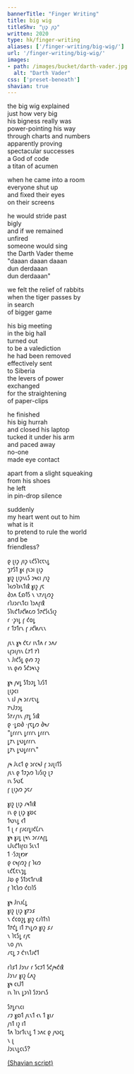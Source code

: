 ```yaml
---
bannerTitle: "Finger Writing" 
title: big wig
titleShv: "𐑚𐑦𐑜 𐑢𐑦𐑜"
written: 2020
type: hk/finger-writing
aliases: ['/finger-writing/big-wig/']
url: '/finger-writing/big-wig/'
images:
- path: /images/bucket/darth-vader.jpg 
  alt: "Darth Vader"
css: ['preset-beneath']
shavian: true
---
```


<div class="latin">

the big wig explained  
just how very big  
his bigness really was  
power-pointing his way  
through charts and numbers  
apparently proving  
spectacular successes  
a God of code  
a titan of acumen  


when he came into a room  
everyone shut up  
and fixed their eyes  
on their screens  


he would stride past  
bigly  
and if we remained  
unfired  
someone would sing  
the Darth Vader theme  
"daaan daaan daaan  
dun derdaaan  
dun derdaaan"  


we felt the relief of rabbits  
when the tiger passes by  
in search  
of bigger game  


his big meeting  
in the big hall  
turned out  
to be a valediction  
he had been removed  
effectively sent  
to Siberia  
the levers of power  
exchanged  
for the straightening  
of paper-clips  


he finished  
his big hurrah  
and closed his laptop  
tucked it under his arm  
and paced away  
no-one  
made eye contact  


apart from a slight squeaking  
from his shoes  
he left  
in pin-drop silence  


suddenly  
my heart went out to him  
what is it  
to pretend to rule the world  
and be  
friendless?  

</div>

<div class="shavian">

𐑞 𐑚𐑦𐑜 𐑢𐑦𐑜 𐑧𐑒𐑕𐑐𐑤𐑱𐑯𐑛  
𐑡𐑳𐑕𐑑 𐑣𐑬 𐑝𐑧𐑮𐑦 𐑚𐑦𐑜  
𐑣𐑦𐑟 𐑚𐑦𐑜𐑯𐑧𐑕 𐑮𐑰𐑤𐑦 𐑢𐑪𐑟  
𐑐𐑬𐑼𐑐𐑶𐑯𐑑𐑦𐑙 𐑣𐑦𐑟 𐑢𐑱  
𐑔𐑮𐑵 𐑗𐑸𐑑𐑕 𐑯 𐑯𐑳𐑥𐑚𐑼𐑟  
𐑩𐑐𐑨𐑮𐑩𐑯𐑑𐑤𐑦 𐑐𐑮𐑵𐑝𐑦𐑙  
𐑕𐑐𐑧𐑒𐑑𐑨𐑒𐑿𐑤𐑼 𐑕𐑳𐑒𐑕𐑧𐑕𐑦𐑟  
𐑩 ·𐑜𐑪𐑛 𐑝 𐑒𐑴𐑛  
𐑩 𐑑𐑲𐑑𐑩𐑯 𐑝 𐑨𐑒𐑿𐑥𐑧𐑯

𐑢𐑧𐑯 𐑣𐑰 𐑒𐑱𐑥 𐑦𐑯𐑑𐑵 𐑩 𐑮𐑵𐑥  
𐑧𐑝𐑮𐑦𐑢𐑪𐑯 𐑖𐑳𐑑 𐑳𐑐  
𐑯 𐑓𐑦𐑒𐑕𐑛 𐑞𐑺 𐑲𐑟  
𐑪𐑯 𐑞𐑺 𐑕𐑒𐑮𐑰𐑯𐑟

𐑣𐑰 𐑢𐑫𐑛 𐑕𐑑𐑮𐑲𐑛 𐑐𐑨𐑕𐑑  
𐑚𐑦𐑜𐑤𐑦  
𐑯 𐑦𐑓 𐑢𐑰 𐑮𐑩𐑥𐑱𐑯𐑛  
𐑳𐑯𐑓𐑲𐑮𐑛  
𐑕𐑳𐑥𐑢𐑪𐑯 𐑢𐑳𐑛 𐑕𐑦𐑙  
𐑞 ·𐑛𐑸𐑔 ·𐑝𐑱𐑛𐑼 𐑔𐑰𐑥  
"𐑛𐑩𐑩𐑩𐑯 𐑛𐑩𐑩𐑩𐑯 𐑛𐑩𐑩𐑩𐑯  
𐑛𐑳𐑯 𐑛𐑻𐑛𐑩𐑩𐑩𐑯  
𐑛𐑳𐑯 𐑛𐑻𐑛𐑩𐑩𐑩𐑯"

𐑢𐑰 𐑓𐑧𐑤𐑑 𐑞 𐑮𐑩𐑤𐑰𐑓 𐑝 𐑮𐑨𐑚𐑦𐑑𐑕  
𐑢𐑧𐑯 𐑞 𐑑𐑲𐑜𐑼 𐑐𐑨𐑕𐑦𐑟 𐑚𐑲  
𐑦𐑯 𐑕𐑻𐑗  
𐑝 𐑚𐑦𐑜𐑼 𐑜𐑱𐑥

𐑣𐑦𐑟 𐑚𐑦𐑜 𐑥𐑰𐑑𐑦𐑙  
𐑦𐑯 𐑞 𐑚𐑦𐑜 𐑣𐑹𐑤  
𐑑𐑻𐑯𐑛 𐑬𐑑  
𐑑 𐑚 𐑩 𐑝𐑨𐑤𐑩𐑛𐑦𐑒𐑖𐑩𐑯  
𐑣𐑰 𐑣𐑨𐑛 𐑚𐑰𐑯 𐑮𐑩𐑥𐑵𐑝𐑛  
𐑧𐑓𐑧𐑒𐑑𐑦𐑝𐑤𐑦 𐑕𐑧𐑯𐑑  
𐑑 ·𐑕𐑲𐑚𐑽𐑾  
𐑞 𐑤𐑰𐑝𐑼𐑟 𐑝 𐑐𐑬𐑼  
𐑧𐑒𐑗𐑱𐑯𐑡𐑛  
𐑓𐑹 𐑞 𐑕𐑑𐑮𐑱𐑑𐑩𐑯𐑦𐑙  
𐑝 𐑐𐑱𐑐𐑼 𐑒𐑤𐑦𐑐𐑕

𐑣𐑰 𐑓𐑦𐑯𐑦𐑖𐑛  
𐑣𐑦𐑟 𐑚𐑦𐑜 𐑣𐑳𐑮𐑭  
𐑯 𐑒𐑤𐑴𐑟𐑛 𐑣𐑦𐑟 𐑤𐑨𐑐𐑑𐑪𐑐  
𐑑𐑳𐑒𐑛 𐑦𐑑 𐑳𐑯𐑛𐑼 𐑣𐑦𐑟 𐑭𐑥  
𐑯 𐑐𐑱𐑕𐑛 𐑩𐑢𐑱  
𐑯𐑴 𐑢𐑪𐑯  
𐑥𐑱𐑛 𐑲 𐑒𐑪𐑯𐑑𐑨𐑒𐑑

𐑩𐑐𐑭𐑑 𐑓𐑮𐑪𐑥 𐑩 𐑕𐑤𐑲𐑑 𐑕𐑒𐑢𐑰𐑒𐑦𐑙  
𐑓𐑮𐑪𐑥 𐑣𐑦𐑟 𐑖𐑵𐑟  
𐑣𐑰 𐑤𐑧𐑓𐑑  
𐑦𐑯 𐑐𐑦𐑯 𐑛𐑮𐑪𐑐 𐑕𐑲𐑮𐑩𐑯𐑕

𐑕𐑳𐑛𐑩𐑯𐑤𐑦  
𐑥𐑲 𐑣𐑸𐑑 𐑢𐑧𐑯𐑑 𐑬𐑯 𐑑 𐑣𐑦𐑥  
𐑢𐑪𐑑 𐑦𐑟 𐑦𐑑  
𐑑𐑵 𐑐𐑮𐑩𐑑𐑧𐑯𐑛 𐑑 𐑮𐑵𐑤 𐑞 𐑢𐑻𐑤𐑛  
𐑯 𐑚  
𐑓𐑮𐑧𐑯𐑛𐑤𐑧𐑕?


[(Shavian script)](/shavian/intro)

</div>
